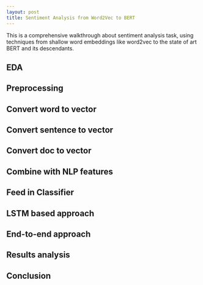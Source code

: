 ```yaml
---
layout: post
title: Sentiment Analysis from Word2Vec to BERT
---
```


This is a comprehensive walkthrough about sentiment analysis task, using techniques from shallow word embeddings like word2vec to the state of art BERT and its descendants.

## EDA

## Preprocessing

## Convert word to vector

## Convert sentence to vector

## Convert doc to vector

## Combine with NLP features

## Feed in Classifier

## LSTM based approach

## End-to-end approach

## Results analysis

## Conclusion
